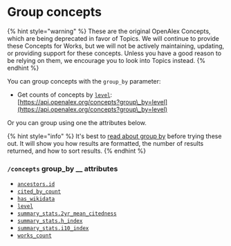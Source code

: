 # Group concepts

{% hint style="warning" %}
These are the original OpenAlex Concepts, which are being deprecated in favor of Topics. We will continue to provide these Concepts for Works, but we will not be actively maintaining, updating, or providing support for these concepts. Unless you have a good reason to be relying on them, we encourage you to look into Topics instead.
{% endhint %}

You can group concepts with the `group_by` parameter:

* Get counts of concepts by [`level`](../concepts-1/concept-object.md#level):\
  [https://api.openalex.org/concepts?group\_by=level](https://api.openalex.org/concepts?group\_by=level)

Or you can group using one the attributes below.

{% hint style="info" %}
It's best to [read about group by](../../how-to-use-the-api/get-groups-of-entities.md) before trying these out. It will show you how results are formatted, the number of results returned, and how to sort results.
{% endhint %}

### `/concepts` group\_by \_\_ attributes

* [`ancestors.id`](../concepts-1/concept-object.md#ancestors)
* [`cited_by_count`](../concepts-1/concept-object.md#cited\_by\_count)
* [`has_wikidata`](../concepts-1/filter-concepts.md#has\_wikidata)
* [`level`](../concepts-1/concept-object.md#level)
* [`summary_stats.2yr_mean_citedness`](../concepts-1/concept-object.md#summary\_stats)
* [`summary_stats.h_index`](../concepts-1/concept-object.md#summary\_stats)
* [`summary_stats.i10_index`](../concepts-1/concept-object.md#summary\_stats)
* [`works_count`](../concepts-1/concept-object.md#works\_count)
